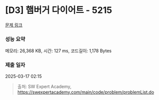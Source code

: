 # [D3] 햄버거 다이어트 - 5215 

[문제 링크](https://swexpertacademy.com/main/code/problem/problemDetail.do?contestProbId=AWT-lPB6dHUDFAVT) 

### 성능 요약

메모리: 26,368 KB, 시간: 127 ms, 코드길이: 1,178 Bytes

### 제출 일자

2025-03-17 02:15



> 출처: SW Expert Academy, https://swexpertacademy.com/main/code/problem/problemList.do